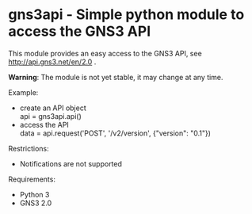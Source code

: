 # gns3api - Simple python module to access the GNS3 API

This module provides an easy access to the GNS3 API, see http://api.gns3.net/en/2.0 .

**Warning**: The module is not yet stable, it may change at any time.

Example:
- create an API object  
  api = gns3api.api()
- access the API  
  data = api.request('POST', '/v2/version', {"version": "0.1"})

Restrictions:
- Notifications are not supported

Requirements:
- Python 3
- GNS3 2.0
